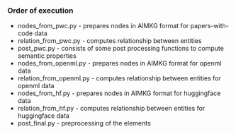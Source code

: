 ### Order of execution
* nodes_from_pwc.py - prepares nodes in AIMKG format for papers-with-code data
* relation_from_pwc.py - computes relationship between entities
* post_pwc.py - consists of some post processing functions to compute semantic properties
* nodes_from_openml.py - prepares nodes in AIMKG format for openml data
* relation_from_openml.py - computes relationship between entities for openml data
* nodes_from_hf.py - prepares nodes in AIMKG format for huggingface data
* relation_from_hf.py - computes relationship between entities for huggingface data
* post_final.py - preprocessing of the elements

